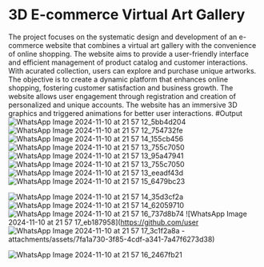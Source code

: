 # 3D E-commerce Virtual Art Gallery
 The project focuses on the systematic design and development of an e-commerce website that
 combines a virtual art gallery with the convenience of online shopping. The website aims to provide
 a user-friendly interface and efficient management of product catalog and customer interactions.
 With acurated collection, users can explore and purchase unique artworks. The objective is to create
 a dynamic platform that enhances online shopping, fostering customer satisfaction and business
 growth. The website allows user engagement through registration and creation of personalized and
 unique accounts. The website has an immersive 3D graphics and triggered animations for better
 user interactions.
 #Output
 ![WhatsApp Image 2024-11-10 at 21 57 12_5bb4d204](https://github.com/user-attachments/assets/60d0f6c1-95f5-43b5-b796-2918d1ec9c5b)
![WhatsApp Image 2024-11-10 at 21 57 12_754732fe](https://github.com/user-attachments/assets/d49aa9b9-f900-4d04-94ba-6de97244a3ae)
![WhatsApp Image 2024-11-10 at 21 57 14_155cb456](https://github.com/user-attachments/assets/fbfbd75c-8a11-4bd3-8a5e-98e57097affc)
![WhatsApp Image 2024-11-10 at 21 57 13_755c7050](https://github.com/user-attachments/assets/cdaac6fd-acf3-4cd0-ac93-df5634a69d6a)
![WhatsApp Image 2024-11-10 at 21 57 13_95a47941](https://github.com/user-attachments/assets/3f7367c4-7f80-4f1c-9294-9c4b3a9dcf6f)
![WhatsApp Image 2024-11-10 at 21 57 13_755c7050](https://github.com/user-attachments/assets/a45e2871-32b4-4388-89ea-328c11eb6b8c)
![WhatsApp Image 2024-11-10 at 21 57 13_eeadf43d](https://github.com/user-attachments/assets/af3a23bf-135a-46bb-b5ed-605165312485)
![WhatsApp Image 2024-11-10 at 21 57 15_6479bc23](https://github.com/user-attachments/assets/debcb95c-ebc8-4a49-8454-7967812844fe)

![WhatsApp Image 2024-11-10 at 21 57 14_35d3cf2a](https://github.com/user-attachments/assets/f7556dd1-af56-44ba-85e3-2e894ac55417)
![WhatsApp Image 2024-11-10 at 21 57 14_62059710](https://github.com/user-attachments/assets/9c68ab1d-1d65-47ef-99fc-1523e939a2d8)
![WhatsApp Image 2024-11-10 at 21 57 16_737d8b74](https://github.com/user-attachments/assets/bf8201de-3f10-48a7-aded-bde090be2b17)
![WhatsApp Image 2024-11-10 at 21 57 17_eb187958](https://github.com/user
![WhatsApp Image 2024-11-10 at 21 57 17_3c1f2a8a](https://github.com/user-attachments/assets/241b36ea-8536-43d0-a034-5afbf3dc4834)
-attachments/assets/7fa1a730-3f85-4cdf-a341-7a47f6273d38)

![WhatsApp Image 2024-11-10 at 21 57 16_2467fb21](https://github.com/user-attachments/assets/b67f7361-a9f4-4cd9-8d5f-cff2e1e58738)

